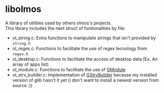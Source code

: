 # libolmos

A library of utilities used by others olmos's projects.\
This library includes the next struct of funtionalities by file:

* ol_string.c: Extra functions to manipulate strings that isn't provided by `string.h`
* ol_regex.c: Functions to facilitate the use of regex tecnology from `regex.h`
* ol_desktop.c: Functions to facilitate the access of desktop data (Ex. An array of apps list) 
* ol_module.c: Functions to facilitate the use of [GModule](https://docs.gtk.org/gmodule/index.html)
* ol_strv_builder.c: Implementation of [GStrvBuilder](https://docs.gtk.org/glib/struct.StrvBuilder.html) because my installed version of glib hasn't it yet (i don't want to install a newest version from source :))
